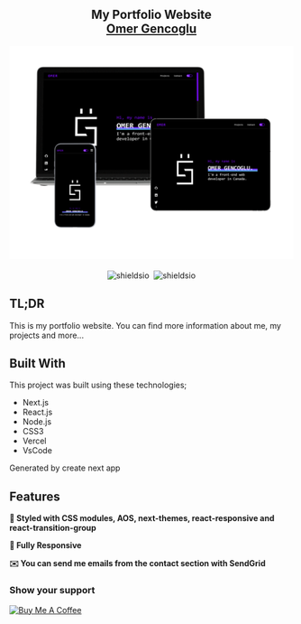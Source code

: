 <h2 align="center">
  My Portfolio Website<br/>
  <a href="https://omergencoglu.dev/" target="_blank">Omer Gencoglu</a>
</h2>
<div align="center">
  <img alt="Demo" src="/public/demo.png" />
</div>
<br/>

<div align="center">
<img alt="shieldsio" src="https://img.shields.io/badge/BUILT%20WITH-JAVASCRIPT-blue?style=for-the-badge&logo=appveyor" />&nbsp;
<img alt="shieldsio" src="https://img.shields.io/badge/OPEN-SOURCE-blueviolet?style=for-the-badge&logo=appveyor" />
</div>

## TL;DR

This is my portfolio website. You can find more information about me, my projects and more...

## Built With

This project was built using these technologies;

- Next.js
- React.js
- Node.js
- CSS3
- Vercel
- VsCode

Generated by create next app

## Features

**🎨 Styled with CSS modules, AOS, next-themes, react-responsive and react-transition-group**

**📱 Fully Responsive**

**✉️ You can send me emails from the contact section with SendGrid**

### Show your support

<a href="https://www.buymeacoffee.com/omergencoglu" target="_blank"><img src="https://cdn.buymeacoffee.com/buttons/default-blue.png" alt="Buy Me A Coffee" height="40"></a>
